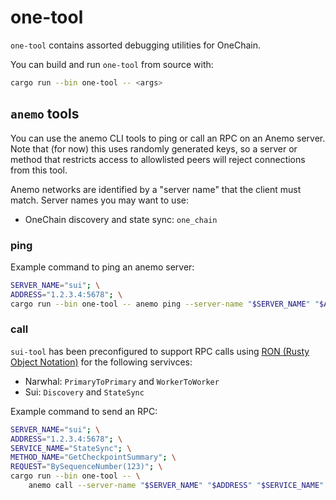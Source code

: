 # one-tool

`one-tool` contains assorted debugging utilities for OneChain.

You can build and run `one-tool` from source with:
```sh
cargo run --bin one-tool -- <args>
```

## `anemo` tools

You can use the anemo CLI tools to ping or call an RPC on an Anemo server. Note that (for now) this uses randomly generated keys, so a server or method that restricts access to allowlisted peers will reject connections from this tool.

Anemo networks are identified by a "server name" that the client must match. Server names you may want to use:
- OneChain discovery and state sync: `one_chain`

### ping

Example command to ping an anemo server:

```sh
SERVER_NAME="sui"; \
ADDRESS="1.2.3.4:5678"; \
cargo run --bin one-tool -- anemo ping --server-name "$SERVER_NAME" "$ADDRESS"
```

### call

`sui-tool` has been preconfigured to support RPC calls using [RON (Rusty Object Notation)](https://crates.io/crates/ron) for the following servivces:
- Narwhal: `PrimaryToPrimary` and `WorkerToWorker`
- Sui: `Discovery` and `StateSync`

Example command to send an RPC:

```sh
SERVER_NAME="sui"; \
ADDRESS="1.2.3.4:5678"; \
SERVICE_NAME="StateSync"; \
METHOD_NAME="GetCheckpointSummary"; \
REQUEST="BySequenceNumber(123)"; \
cargo run --bin one-tool -- \
    anemo call --server-name "$SERVER_NAME" "$ADDRESS" "$SERVICE_NAME" "$METHOD_NAME" "$REQUEST"
```
